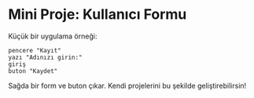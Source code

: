 # Mini Proje: Kullanıcı Formu

Küçük bir uygulama örneği:

```
pencere "Kayıt"
yazı "Adınızı girin:"
giriş
buton "Kaydet"
```
Sağda bir form ve buton çıkar. Kendi projelerini bu şekilde geliştirebilirsin! 